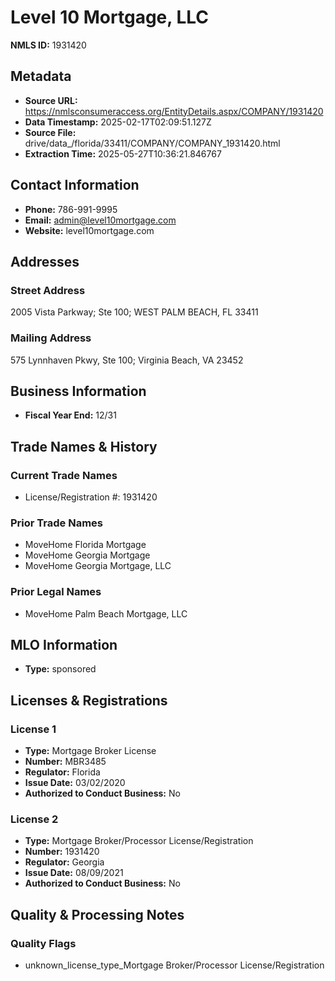 # Level 10 Mortgage, LLC

**NMLS ID:** 1931420

## Metadata
- **Source URL:** https://nmlsconsumeraccess.org/EntityDetails.aspx/COMPANY/1931420
- **Data Timestamp:** 2025-02-17T02:09:51.127Z
- **Source File:** drive/data_/florida/33411/COMPANY/COMPANY_1931420.html
- **Extraction Time:** 2025-05-27T10:36:21.846767

## Contact Information
- **Phone:** 786-991-9995
- **Email:** admin@level10mortgage.com
- **Website:** level10mortgage.com

## Addresses
### Street Address
2005 Vista Parkway; Ste 100; WEST PALM BEACH, FL 33411

### Mailing Address
575 Lynnhaven Pkwy, Ste 100; Virginia Beach, VA 23452

## Business Information
- **Fiscal Year End:** 12/31

## Trade Names & History
### Current Trade Names
- License/Registration #: 1931420

### Prior Trade Names
- MoveHome Florida Mortgage
- MoveHome Georgia Mortgage
- MoveHome Georgia Mortgage, LLC

### Prior Legal Names
- MoveHome Palm Beach Mortgage, LLC

## MLO Information
- **Type:** sponsored

## Licenses & Registrations

### License 1
- **Type:** Mortgage Broker License
- **Number:** MBR3485
- **Regulator:** Florida
- **Issue Date:** 03/02/2020
- **Authorized to Conduct Business:** No

### License 2
- **Type:** Mortgage Broker/Processor License/Registration
- **Number:** 1931420
- **Regulator:** Georgia
- **Issue Date:** 08/09/2021
- **Authorized to Conduct Business:** No

## Quality & Processing Notes
### Quality Flags
- unknown_license_type_Mortgage Broker/Processor License/Registration
